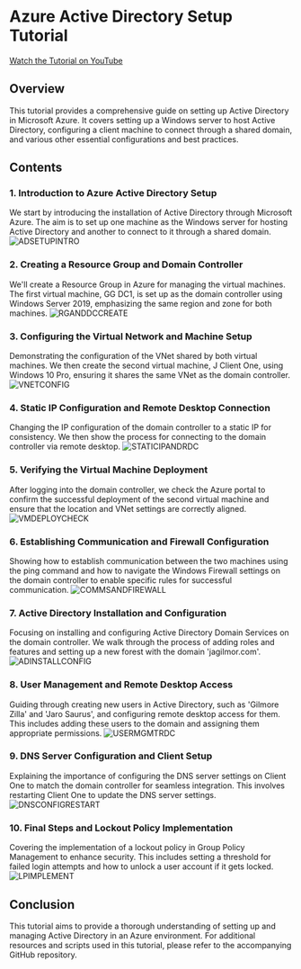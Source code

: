 # Azure Active Directory Setup Tutorial

[Watch the Tutorial on YouTube](https://youtu.be/5IE9w-UOhsU)

## Overview
This tutorial provides a comprehensive guide on setting up Active Directory in Microsoft Azure. It covers setting up a Windows server to host Active Directory, configuring a client machine to connect through a shared domain, and various other essential configurations and best practices.

## Contents

### 1. Introduction to Azure Active Directory Setup
We start by introducing the installation of Active Directory through Microsoft Azure. The aim is to set up one machine as the Windows server for hosting Active Directory and another to connect to it through a shared domain.
![ADSETUPINTRO](images/ADSETUPINTRO.PNG)

### 2. Creating a Resource Group and Domain Controller
We'll create a Resource Group in Azure for managing the virtual machines. The first virtual machine, GG DC1, is set up as the domain controller using Windows Server 2019, emphasizing the same region and zone for both machines.
![RGANDDCCREATE](images/RGANDDCCREATE.PNG)

### 3. Configuring the Virtual Network and Machine Setup
Demonstrating the configuration of the VNet shared by both virtual machines. We then create the second virtual machine, J Client One, using Windows 10 Pro, ensuring it shares the same VNet as the domain controller.
![VNETCONFIG](images/VNETCONFIG.PNG)

### 4. Static IP Configuration and Remote Desktop Connection
Changing the IP configuration of the domain controller to a static IP for consistency. We then show the process for connecting to the domain controller via remote desktop.
![STATICIPANDRDC](images/STATICIPANDRDC.PNG)

### 5. Verifying the Virtual Machine Deployment
After logging into the domain controller, we check the Azure portal to confirm the successful deployment of the second virtual machine and ensure that the location and VNet settings are correctly aligned.
![VMDEPLOYCHECK](images/VMDEPLOYCHECK.PNG)

### 6. Establishing Communication and Firewall Configuration
Showing how to establish communication between the two machines using the ping command and how to navigate the Windows Firewall settings on the domain controller to enable specific rules for successful communication.
![COMMSANDFIREWALL](images/COMMSANDFIREWALL.PNG)

### 7. Active Directory Installation and Configuration
Focusing on installing and configuring Active Directory Domain Services on the domain controller. We walk through the process of adding roles and features and setting up a new forest with the domain 'jagilmor.com'.
![ADINSTALLCONFIG](images/ADINSTALLCONFIG.PNG)

### 8. User Management and Remote Desktop Access
Guiding through creating new users in Active Directory, such as 'Gilmore Zilla' and 'Jaro Saurus', and configuring remote desktop access for them. This includes adding these users to the domain and assigning them appropriate permissions.
![USERMGMTRDC](images/USERMGMTRDC.PNG)

### 9. DNS Server Configuration and Client Setup
Explaining the importance of configuring the DNS server settings on Client One to match the domain controller for seamless integration. This involves restarting Client One to update the DNS server settings.
![DNSCONFIGRESTART](images/DNSCONFIGRESTART.PNG)

### 10. Final Steps and Lockout Policy Implementation
Covering the implementation of a lockout policy in Group Policy Management to enhance security. This includes setting a threshold for failed login attempts and how to unlock a user account if it gets locked.
![LPIMPLEMENT](images/LPIMPLEMENT.PNG)

## Conclusion
This tutorial aims to provide a thorough understanding of setting up and managing Active Directory in an Azure environment. For additional resources and scripts used in this tutorial, please refer to the accompanying GitHub repository.
